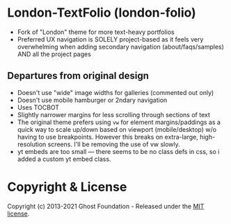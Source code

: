 # London-TextFolio (london-folio)

* Fork of "London" theme for more text-heavy portfolios
* Preferred UX navigation is SOLELY project-based as it feels very overwhelming when adding secondary navigation (about/faqs/samples) AND all the project pages

## Departures from original design
* Doesn't use "wide" image widths for galleries (commented out only)
* Doesn't use mobile hamburger or 2ndary navigation
* Uses TOCBOT
* Slightly narrower margins for less scrolling through sections of text
* The original theme prefers using `vw` for element margins/paddings as a quick way to scale up/down based on viewport (mobile/desktop) w/o having to use breakpoints. However this breaks on extra-large, high-resolution screens. I'll be removing the use of vw slowly.
* yt embeds are too small — there seems to be no class defs in css, so i added a custom yt embed class.


# Copyright & License

Copyright (c) 2013-2021 Ghost Foundation - Released under the [MIT license](LICENSE).
